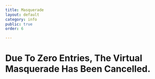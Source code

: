 ```yaml
---
title: Masquerade
layout: default
category: info
public: true
order: 6

---
```

# Due To Zero Entries, The Virtual Masquerade Has Been Cancelled.